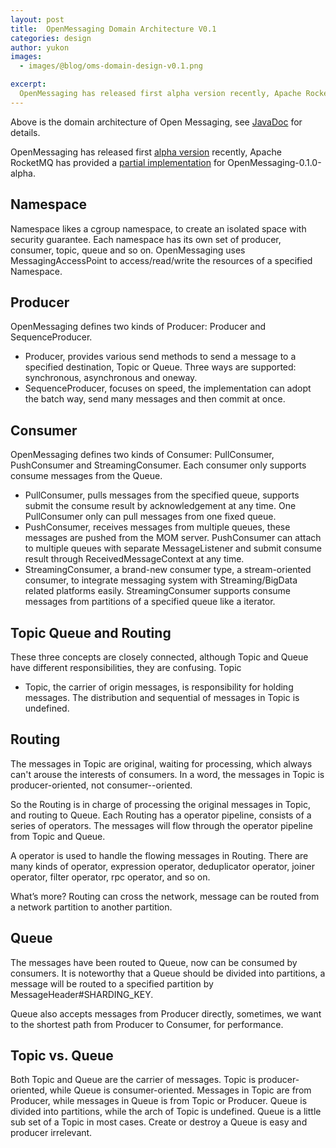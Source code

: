 ```yaml
---
layout: post
title:  OpenMessaging Domain Architecture V0.1
categories: design
author: yukon
images:
  - images/@blog/oms-domain-design-v0.1.png

excerpt:
  OpenMessaging has released first alpha version recently, Apache RocketMQ has provided a partial implementation for OpenMessaging-0.1.0-alpha.
---
```


Above is the domain architecture of Open Messaging, see [JavaDoc](/openmessaging-java) for details.

OpenMessaging has released first [alpha version](https://search.maven.org/#search%7Cga%7C1%7Copenmessaging) recently, Apache RocketMQ has provided a [partial implementation](https://github.com/apache/incubator-rocketmq/tree/openmessaging-impl/openmessaging) for OpenMessaging-0.1.0-alpha.

## Namespace

Namespace likes a cgroup namespace, to create an isolated space with security guarantee. Each namespace has its own set of producer, consumer, topic, queue and so on. OpenMessaging uses MessagingAccessPoint to access/read/write the resources of a specified Namespace.

## Producer

OpenMessaging defines two kinds of Producer: Producer and SequenceProducer.

* Producer, provides various send methods to send a message to a specified destination, Topic or Queue. Three ways are supported: synchronous, asynchronous and oneway.
* SequenceProducer, focuses on speed, the implementation can adopt the batch way, send many messages and then commit at once.

## Consumer

OpenMessaging defines two kinds of Consumer: PullConsumer, PushConsumer and StreamingConsumer. Each consumer only supports consume messages from the Queue.

* PullConsumer, pulls messages from the specified queue, supports submit the consume result by acknowledgement at any time. One PullConsumer only can pull messages from one fixed queue.
* PushConsumer, receives messages from multiple queues, these messages are pushed from the MOM server. PushConsumer can attach to multiple queues with separate MessageListener and submit consume result through ReceivedMessageContext at any time.
* StreamingConsumer, a brand-new consumer type, a stream-oriented consumer, to integrate messaging system with Streaming/BigData related platforms easily. StreamingConsumer supports consume messages from partitions of a specified queue like a iterator.

## Topic Queue and Routing

These three concepts are closely connected, although Topic and Queue have different responsibilities, they are confusing.
Topic

* Topic, the carrier of origin messages, is responsibility for holding messages. The distribution and sequential of messages in Topic is undefined.

## Routing

The messages in Topic are original, waiting for processing, which always can't arouse the interests of consumers. In a word, the messages in Topic is producer-oriented, not consumer--oriented.

So the Routing is in charge of processing the original messages in Topic, and routing to Queue. Each Routing has a operator pipeline, consists of  a series of operators. The messages will flow through the operator pipeline from Topic and Queue.

A  operator is used to handle the flowing messages in Routing. There are many kinds of  operator, expression operator, deduplicator operator, joiner operator, filter operator, rpc operator, and so on.

What’s more? Routing can cross the network, message can be routed from a network partition to another partition.

## Queue

The messages have been routed to Queue, now can be consumed by consumers.
It is noteworthy that a Queue should be divided into partitions, a message will be routed to a specified partition by MessageHeader#SHARDING_KEY. 

Queue also accepts messages from Producer directly, sometimes, we want to the shortest path from Producer to Consumer, for performance.

## Topic vs. Queue

Both Topic and Queue are the carrier of messages.
Topic is producer-oriented, while Queue is consumer-oriented.
Messages in Topic are from Producer, while messages in Queue is from Topic or Producer.
Queue is divided into partitions, while the arch of Topic is undefined. 
Queue is a little sub set of a Topic in most cases.
Create or destroy a Queue is easy and producer irrelevant.